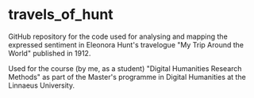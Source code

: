 # travels_of_hunt
GitHub repository for the code used for analysing and mapping the expressed sentiment in Eleonora Hunt's travelogue "My Trip Around the World" published in 1912. 

Used for the course (by me, as a student) "Digital Humanities Research Methods" as part of the Master's programme in Digital Humanities at the Linnaeus University. 
